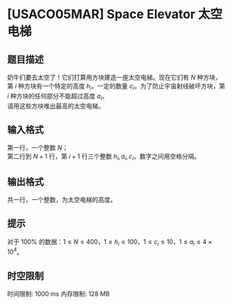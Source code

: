 # [USACO05MAR] Space Elevator 太空电梯

## 题目描述

奶牛们要去太空了！它们打算用方块建造一座太空电梯。现在它们有 $N$ 种方块，第 $i$ 种方块有一个特定的高度 $h_i$，一定的数量 $c_i$。为了防止宇宙射线破坏方块，第 $i$ 种方块的任何部分不能超过高度 $a_i$。\
请用这些方块堆出最高的太空电梯。

## 输入格式

第一行，一个整数 $N$；\
第二行到 $N+1$ 行，第 $i+1$ 行三个整数 $h_i,a_i,c_i$，数字之间用空格分隔。

## 输出格式

共一行，一个整数，为太空电梯的高度。

## 提示

对于 $100\%$ 的数据：$1\le N\le 400$，$1\le h_i \le 100$，$1\le c_i\le 10$，$1\le a_i\le 4\times 10^4$。

## 时空限制

时间限制: 1000 ms
内存限制: 128 MB
